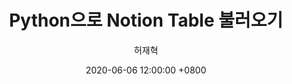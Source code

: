 ---
layout: post
title:  "Python으로 Notion Table 불러오기"
date:   2020-06-06 12:00:00 +0800
categories: Experiment
image: images/default.jpg
link: https://tootouch.github.io/experiment/notionist/
author: 허재혁
---